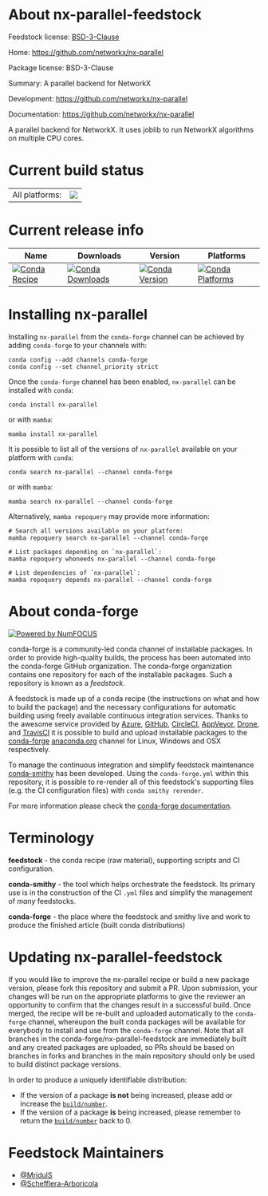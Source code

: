 About nx-parallel-feedstock
===========================

Feedstock license: [BSD-3-Clause](https://github.com/conda-forge/nx-parallel-feedstock/blob/main/LICENSE.txt)

Home: https://github.com/networkx/nx-parallel

Package license: BSD-3-Clause

Summary: A parallel backend for NetworkX

Development: https://github.com/networkx/nx-parallel

Documentation: https://github.com/networkx/nx-parallel

A parallel backend for NetworkX. It uses joblib to run NetworkX algorithms
on multiple CPU cores.


Current build status
====================


<table><tr><td>All platforms:</td>
    <td>
      <a href="https://dev.azure.com/conda-forge/feedstock-builds/_build/latest?definitionId=22723&branchName=main">
        <img src="https://dev.azure.com/conda-forge/feedstock-builds/_apis/build/status/nx-parallel-feedstock?branchName=main">
      </a>
    </td>
  </tr>
</table>

Current release info
====================

| Name | Downloads | Version | Platforms |
| --- | --- | --- | --- |
| [![Conda Recipe](https://img.shields.io/badge/recipe-nx--parallel-green.svg)](https://anaconda.org/conda-forge/nx-parallel) | [![Conda Downloads](https://img.shields.io/conda/dn/conda-forge/nx-parallel.svg)](https://anaconda.org/conda-forge/nx-parallel) | [![Conda Version](https://img.shields.io/conda/vn/conda-forge/nx-parallel.svg)](https://anaconda.org/conda-forge/nx-parallel) | [![Conda Platforms](https://img.shields.io/conda/pn/conda-forge/nx-parallel.svg)](https://anaconda.org/conda-forge/nx-parallel) |

Installing nx-parallel
======================

Installing `nx-parallel` from the `conda-forge` channel can be achieved by adding `conda-forge` to your channels with:

```
conda config --add channels conda-forge
conda config --set channel_priority strict
```

Once the `conda-forge` channel has been enabled, `nx-parallel` can be installed with `conda`:

```
conda install nx-parallel
```

or with `mamba`:

```
mamba install nx-parallel
```

It is possible to list all of the versions of `nx-parallel` available on your platform with `conda`:

```
conda search nx-parallel --channel conda-forge
```

or with `mamba`:

```
mamba search nx-parallel --channel conda-forge
```

Alternatively, `mamba repoquery` may provide more information:

```
# Search all versions available on your platform:
mamba repoquery search nx-parallel --channel conda-forge

# List packages depending on `nx-parallel`:
mamba repoquery whoneeds nx-parallel --channel conda-forge

# List dependencies of `nx-parallel`:
mamba repoquery depends nx-parallel --channel conda-forge
```


About conda-forge
=================

[![Powered by
NumFOCUS](https://img.shields.io/badge/powered%20by-NumFOCUS-orange.svg?style=flat&colorA=E1523D&colorB=007D8A)](https://numfocus.org)

conda-forge is a community-led conda channel of installable packages.
In order to provide high-quality builds, the process has been automated into the
conda-forge GitHub organization. The conda-forge organization contains one repository
for each of the installable packages. Such a repository is known as a *feedstock*.

A feedstock is made up of a conda recipe (the instructions on what and how to build
the package) and the necessary configurations for automatic building using freely
available continuous integration services. Thanks to the awesome service provided by
[Azure](https://azure.microsoft.com/en-us/services/devops/), [GitHub](https://github.com/),
[CircleCI](https://circleci.com/), [AppVeyor](https://www.appveyor.com/),
[Drone](https://cloud.drone.io/welcome), and [TravisCI](https://travis-ci.com/)
it is possible to build and upload installable packages to the
[conda-forge](https://anaconda.org/conda-forge) [anaconda.org](https://anaconda.org/)
channel for Linux, Windows and OSX respectively.

To manage the continuous integration and simplify feedstock maintenance
[conda-smithy](https://github.com/conda-forge/conda-smithy) has been developed.
Using the ``conda-forge.yml`` within this repository, it is possible to re-render all of
this feedstock's supporting files (e.g. the CI configuration files) with ``conda smithy rerender``.

For more information please check the [conda-forge documentation](https://conda-forge.org/docs/).

Terminology
===========

**feedstock** - the conda recipe (raw material), supporting scripts and CI configuration.

**conda-smithy** - the tool which helps orchestrate the feedstock.
                   Its primary use is in the construction of the CI ``.yml`` files
                   and simplify the management of *many* feedstocks.

**conda-forge** - the place where the feedstock and smithy live and work to
                  produce the finished article (built conda distributions)


Updating nx-parallel-feedstock
==============================

If you would like to improve the nx-parallel recipe or build a new
package version, please fork this repository and submit a PR. Upon submission,
your changes will be run on the appropriate platforms to give the reviewer an
opportunity to confirm that the changes result in a successful build. Once
merged, the recipe will be re-built and uploaded automatically to the
`conda-forge` channel, whereupon the built conda packages will be available for
everybody to install and use from the `conda-forge` channel.
Note that all branches in the conda-forge/nx-parallel-feedstock are
immediately built and any created packages are uploaded, so PRs should be based
on branches in forks and branches in the main repository should only be used to
build distinct package versions.

In order to produce a uniquely identifiable distribution:
 * If the version of a package **is not** being increased, please add or increase
   the [``build/number``](https://docs.conda.io/projects/conda-build/en/latest/resources/define-metadata.html#build-number-and-string).
 * If the version of a package **is** being increased, please remember to return
   the [``build/number``](https://docs.conda.io/projects/conda-build/en/latest/resources/define-metadata.html#build-number-and-string)
   back to 0.

Feedstock Maintainers
=====================

* [@MridulS](https://github.com/MridulS/)
* [@Schefflera-Arboricola](https://github.com/Schefflera-Arboricola/)

